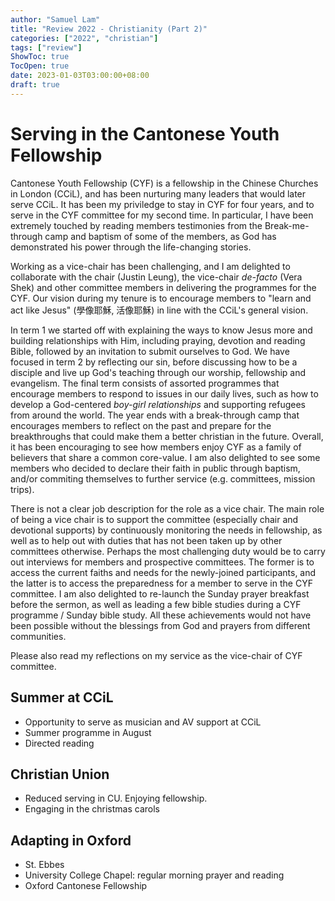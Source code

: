 ```yaml
---
author: "Samuel Lam"
title: "Review 2022 - Christianity (Part 2)"
categories: ["2022", "christian"]
tags: ["review"]
ShowToc: true
TocOpen: true
date: 2023-01-03T03:00:00+08:00
draft: true
---
```


# Serving in the Cantonese Youth Fellowship
Cantonese Youth Fellowship (CYF) is a fellowship in the Chinese Churches in London (CCiL), and has been nurturing many leaders that would later serve CCiL. It has been my priviledge to stay in CYF for four years, and to serve in the CYF committee for my second time. In particular, I have been extremely touched by reading members testimonies from the Break-me-through camp and baptism of some of the members, as God has demonstrated his power through the life-changing stories.

Working as a vice-chair has been challenging, and I am delighted to collaborate with the chair (Justin Leung), the vice-chair *de-facto* (Vera Shek) and other committee members in delivering the programmes for the CYF. Our vision during my tenure is to encourage members to "learn and act like Jesus" (學像耶穌, 活像耶穌) in line with the CCiL's general vision.

In term 1 we started off with explaining the ways to know Jesus more and building relationships with Him, including praying, devotion and reading Bible, followed by an invitation to submit ourselves to God. We have focused in term 2 by reflecting our sin, before discussing how to be a disciple and live up God's teaching through our worship, fellowship and evangelism. The final term consists of assorted programmes that encourage members to respond to issues in our daily lives, such as how to develop a God-centered *boy-girl relationships* and supporting refugees from around the world. The year ends with a break-through camp that encourages members to reflect on the past and prepare for the breakthroughs that could make them a better christian in the future. Overall, it has been encouraging to see how members enjoy CYF as a family of believers that share a common core-value. I am also delighted to see some members who decided to declare their faith in public through baptism, and/or commiting themselves to further service (e.g. committees, mission trips).

There is not a clear job description for the role as a vice chair. The main role of being a vice chair is to support the committee (especially chair and devotional supports) by continuously monitoring the needs in fellowship, as well as to help out with duties that has not been taken up by other committees otherwise. Perhaps the most challenging duty would be to carry out interviews for members and prospective committees. The former is to access the current faiths and needs for the newly-joined participants, and the latter is to access the preparedness for a member to serve in the CYF committee. I am also delighted to re-launch the Sunday prayer breakfast before the sermon, as well as leading a few bible studies during a CYF programme / Sunday bible study. All these achievements would not have been possible without the blessings from God and prayers from different communities.

Please also read my reflections on my service as the vice-chair of CYF committee.

## Summer at CCiL
- Opportunity to serve as musician and AV support at CCiL
- Summer programme in August
- Directed reading

## Christian Union
- Reduced serving in CU. Enjoying fellowship. 
- Engaging in the christmas carols

## Adapting in Oxford
- St. Ebbes
- University College Chapel: regular morning prayer and reading
- Oxford Cantonese Fellowship